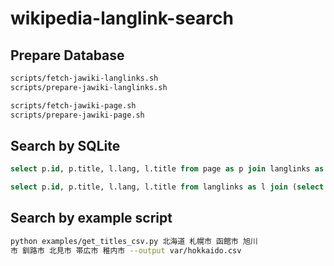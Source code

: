 # wikipedia-langlink-search

## Prepare Database

```bash
scripts/fetch-jawiki-langlinks.sh
scripts/prepare-jawiki-langlinks.sh

scripts/fetch-jawiki-page.sh
scripts/prepare-jawiki-page.sh
```

## Search by SQLite

```sql
select p.id, p.title, l.lang, l.title from page as p join langlinks as l on p.id=l.id;

select p.id, p.title, l.lang, l.title from langlinks as l join (select page.id, page.title from page where page.title='札幌市' ) as p on p.id=l.id;
```

## Search by example script

```bash
python examples/get_titles_csv.py 北海道 札幌市 函館市 旭川
市 釧路市 北見市 帯広市 稚内市 --output var/hokkaido.csv
```
